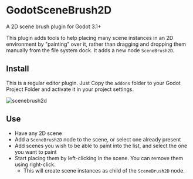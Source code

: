 # GodotSceneBrush2D
A 2D scene brush plugin for Godot 3.1+

This plugin adds tools to help placing many scene instances in an 2D environment by "painting" over it, rather than dragging and dropping them manually from the file system dock.
It adds a new node `SceneBrush2D`.

## Install

This is a regular editor plugin.
Just Copy the `addons` folder to your Godot Project Folder and activate it in your project settings.

![scenebrush2d](https://s5.gifyu.com/images/scenebrush2d.gif)

## Use

- Have any 2D scene
- Add a `SceneBrush2D` node to the scene, or select one already present
- Add scenes you wish to be able to paint into the list, and select the one you want to paint
- Start placing them by left-clicking in the scene. You can remove them using right-click.
  - This will create scene instances as child of the `SceneBrush2D` node.
